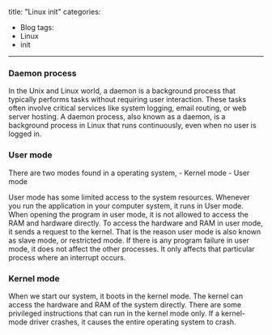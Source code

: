 title: "Linux init"
categories:
  - Blog
tags:
  - Linux
  - init
---

### Daemon process

In the Unix and Linux world, a daemon is a background process that typically performs tasks without requiring user interaction. These tasks often involve critical services like system logging, email routing, or web server hosting. A daemon process, also known as a daemon, is a background process in Linux that runs continuously, even when no user is logged in.

### User mode
There are two modes found in a operating system, 
    - Kernel mode
    - User mode

User mode has some limited access to the system resources. Whenever you run the application in your computer system, it runs in User mode.  When opening the program in user mode, it is not allowed to access the RAM and hardware directly. To access the hardware and RAM in user mode, it sends a request to the kernel. That is the reason user mode is also known as slave mode, or restricted mode. If there is any program failure in user mode, it does not affect the other processes. It only affects that particular process where an interrupt occurs.

### Kernel mode
 When we start our system, it boots in the kernel mode. The kernel can access the hardware and RAM of the system directly. There are some privileged instructions that can run in the kernel mode only. If a kernel-mode driver crashes, it causes the entire operating system to crash.

